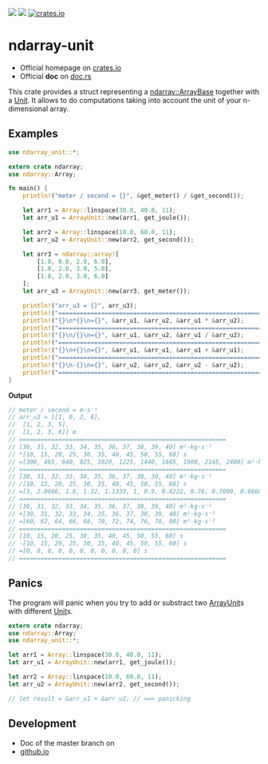 ![](https://github.com/politinsa/ndarray-unit/workflows/Build/badge.svg)
![](https://github.com/politinsa/ndarray-unit/workflows/Tests/badge.svg)
[![crates.io](https://meritbadge.herokuapp.com/ndarray-unit)](https://crates.io/crates/ndarray-unit)

# ndarray-unit

* Official homepage on [crates.io](https://crates.io/crates/ndarray-unit)
* Official **doc** on [doc.rs](https://docs.rs/ndarray-unit/)  

This crate provides a struct representing a [ndarray::ArrayBase](https://docs.rs/ndarray/) together with a [Unit](struct.Unit.html).
It allows to do computations taking into account the unit of your n-dimensional array.

## Examples

```rust
use ndarray_unit::*;

extern crate ndarray;
use ndarray::Array;

fn main() {
    println!("meter / second = {}", &get_meter() / &get_second());

    let arr1 = Array::linspace(30.0, 40.0, 11);
    let arr_u1 = ArrayUnit::new(arr1, get_joule());

    let arr2 = Array::linspace(10.0, 60.0, 11);
    let arr_u2 = ArrayUnit::new(arr2, get_second());

    let arr3 = ndarray::array![
        [1.0, 0.0, 2.0, 6.0],
        [1.0, 2.0, 3.0, 5.0],
        [1.0, 2.0, 3.0, 6.0]
    ];
    let arr_u3 = ArrayUnit::new(arr3, get_meter());

    println!("arr_u3 = {}", arr_u3);
    println!("==========================================================");
    println!("{}\n*{}\n={}", &arr_u1, &arr_u2, &arr_u1 * &arr_u2);
    println!("==========================================================");
    println!("{}\n/{}\n={}", &arr_u1, &arr_u2, &arr_u1 / &arr_u2);
    println!("==========================================================");
    println!("{}\n+{}\n={}", &arr_u1, &arr_u1, &arr_u1 + &arr_u1);
    println!("==========================================================");
    println!("{}\n-{}\n={}", &arr_u2, &arr_u2, &arr_u2 - &arr_u2);
    println!("==========================================================");
}
```
**Output**
```rust
// meter / second = m·s⁻¹
// arr_u3 = [[1, 0, 2, 6],
//  [1, 2, 3, 5],
//  [1, 2, 3, 6]] m
// ==========================================================
// [30, 31, 32, 33, 34, 35, 36, 37, 38, 39, 40] m²·kg·s⁻²
// *[10, 15, 20, 25, 30, 35, 40, 45, 50, 55, 60] s
// =[300, 465, 640, 825, 1020, 1225, 1440, 1665, 1900, 2145, 2400] m²·kg·s⁻¹
// ==========================================================
// [30, 31, 32, 33, 34, 35, 36, 37, 38, 39, 40] m²·kg·s⁻²
// /[10, 15, 20, 25, 30, 35, 40, 45, 50, 55, 60] s
// =[3, 2.0666, 1.6, 1.32, 1.1333, 1, 0.9, 0.8222, 0.76, 0.7090, 0.6666] m²·kg·s⁻³
// ==========================================================
// [30, 31, 32, 33, 34, 35, 36, 37, 38, 39, 40] m²·kg·s⁻²
// +[30, 31, 32, 33, 34, 35, 36, 37, 38, 39, 40] m²·kg·s⁻²
// =[60, 62, 64, 66, 68, 70, 72, 74, 76, 78, 80] m²·kg·s⁻²
// ==========================================================
// [10, 15, 20, 25, 30, 35, 40, 45, 50, 55, 60] s
// -[10, 15, 20, 25, 30, 35, 40, 45, 50, 55, 60] s
// =[0, 0, 0, 0, 0, 0, 0, 0, 0, 0, 0] s
// ==========================================================
```

## Panics
The program will panic when you try to add or substract two [ArrayUnit](struct.ArrayUnit.html)s with different [Unit](struct.Unit.html)s.
```rust
extern crate ndarray;
use ndarray::Array;
use ndarray_unit::*;

let arr1 = Array::linspace(30.0, 40.0, 11);
let arr_u1 = ArrayUnit::new(arr1, get_joule());

let arr2 = Array::linspace(10.0, 60.0, 11);
let arr_u2 = ArrayUnit::new(arr2, get_second());

// let result = &arr_u1 + &arr_u2; // ==> panicking
```

## Development
* Doc of the master branch on
* [github.io](https://politinsa.github.io/ndarray-unit/)
